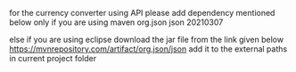 for the currency converter using API please add dependency mentioned below only if you are using maven
<dependency>
  <groupId>org.json</groupId>
  <artifactId>json</artifactId>
  <version>20210307</version>
</dependency>

else if you are using eclipse download the jar file from the link given below 
https://mvnrepository.com/artifact/org.json/json
add it to the external paths in current project folder
